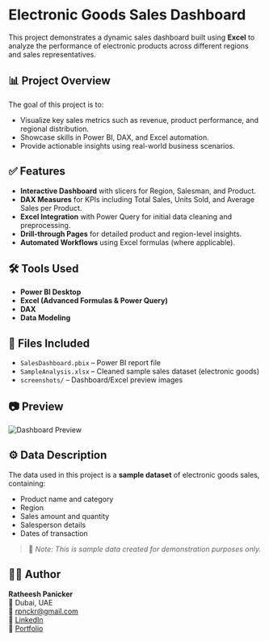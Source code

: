 # Electronic Goods Sales Dashboard

This project demonstrates a dynamic sales dashboard built using **Excel** to analyze the performance of electronic products across different regions and sales representatives.

## 📊 Project Overview

The goal of this project is to:
- Visualize key sales metrics such as revenue, product performance, and regional distribution.
- Showcase skills in Power BI, DAX, and Excel automation.
- Provide actionable insights using real-world business scenarios.

## ✅ Features

- **Interactive Dashboard** with slicers for Region, Salesman, and Product.
- **DAX Measures** for KPIs including Total Sales, Units Sold, and Average Sales per Product.
- **Excel Integration** with Power Query for initial data cleaning and preprocessing.
- **Drill-through Pages** for detailed product and region-level insights.
- **Automated Workflows** using Excel formulas (where applicable).

## 🛠️ Tools Used

- **Power BI Desktop**
- **Excel (Advanced Formulas & Power Query)**
- **DAX**
- **Data Modeling**

## 📁 Files Included

- `SalesDashboard.pbix` – Power BI report file
- `SampleAnalysis.xlsx` – Cleaned sample sales dataset (electronic goods)
- `screenshots/` – Dashboard/Excel preview images

## 📷 Preview

![Dashboard Preview](screenshots/dashboard-preview.png)

## ⚙️ Data Description

The data used in this project is a **sample dataset** of electronic goods sales, containing:
- Product name and category
- Region
- Sales amount and quantity
- Salesperson details
- Dates of transaction

> 📌 *Note: This is sample data created for demonstration purposes only.*

## 👨‍💼 Author

**Ratheesh Panicker**  
📍 Dubai, UAE  
📧 rpnckr@gmail.com  
🔗 [LinkedIn](https://linkedin.com/in/yourprofile)  
🔗 [Portfolio](https://l1nk.dev/8vFhx)

